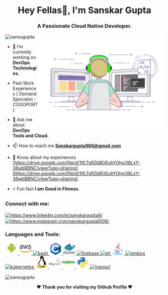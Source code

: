 <h1 align="center">Hey Fellas👋, I'm Sanskar Gupta</h1>
<h3 align="center">A Passionate Cloud Native Developer.</h3>
<img align="right" alt="Coding" width="400" src="https://raw.githubusercontent.com/devSouvik/devSouvik/master/gif3.gif">
<p align="left"> <img src="https://komarev.com/ghpvc/?username=sansugupta&label=Profile%20views&color=0e75b6&style=flat" alt="sansugupta" /> </p>

- 🔭 I’m currently working on **DevOps Technologies.**

- Past Work Experiences [ Demand Specialist - COGOPORT ]

- 💬 Ask me about **DevOps Tools and Cloud.**

- 📫 How to reach me **Sanskargupta966@gmail.com**

- 📄 Know about my experiences [https://drive.google.com/file/d/1IfLTsRZbBOEuhYOhyj38LxY-36wbBBNC/view?usp=sharing](https://drive.google.com/file/d/1IfLTsRZbBOEuhYOhyj38LxY-36wbBBNC/view?usp=sharing)

- ⚡ Fun fact **I am Good in Fitness.**

<h3 align="left">Connect with me:</h3>
<p align="left">
<a href="https://linkedin.com/in/https://www.linkedin.com/in/sanskargupta9/" target="blank"><img align="center" src="https://raw.githubusercontent.com/rahuldkjain/github-profile-readme-generator/master/src/images/icons/Social/linked-in-alt.svg" alt="https://www.linkedin.com/in/sanskargupta9/" height="30" width="40" /></a>
<a href="https://instagram.com/https://www.instagram.com/sanskargupta1006/" target="blank"><img align="center" src="https://raw.githubusercontent.com/rahuldkjain/github-profile-readme-generator/master/src/images/icons/Social/instagram.svg" alt="https://www.instagram.com/sanskargupta1006/" height="30" width="40" /></a>
</p>

<h3 align="left">Languages and Tools:</h3>
<p align="left"> <a href="https://developer.android.com" target="_blank" rel="noreferrer"> <img src="https://raw.githubusercontent.com/devicons/devicon/master/icons/android/android-original-wordmark.svg" alt="android" width="40" height="40"/> </a> <a href="https://aws.amazon.com" target="_blank" rel="noreferrer"> <img src="https://raw.githubusercontent.com/devicons/devicon/master/icons/amazonwebservices/amazonwebservices-original-wordmark.svg" alt="aws" width="40" height="40"/> </a> <a href="https://www.gnu.org/software/bash/" target="_blank" rel="noreferrer"> <img src="https://www.vectorlogo.zone/logos/gnu_bash/gnu_bash-icon.svg" alt="bash" width="40" height="40"/> </a> <a href="https://www.cprogramming.com/" target="_blank" rel="noreferrer"> <img src="https://raw.githubusercontent.com/devicons/devicon/master/icons/c/c-original.svg" alt="c" width="40" height="40"/> </a> <a href="https://www.docker.com/" target="_blank" rel="noreferrer"> <img src="https://raw.githubusercontent.com/devicons/devicon/master/icons/docker/docker-original-wordmark.svg" alt="docker" width="40" height="40"/> </a> <a href="https://firebase.google.com/" target="_blank" rel="noreferrer"> <img src="https://www.vectorlogo.zone/logos/firebase/firebase-icon.svg" alt="firebase" width="40" height="40"/> </a> <a href="https://git-scm.com/" target="_blank" rel="noreferrer"> <img src="https://www.vectorlogo.zone/logos/git-scm/git-scm-icon.svg" alt="git" width="40" height="40"/> </a> <a href="https://www.java.com" target="_blank" rel="noreferrer"> <img src="https://raw.githubusercontent.com/devicons/devicon/master/icons/java/java-original.svg" alt="java" width="40" height="40"/> </a> <a href="https://www.jenkins.io" target="_blank" rel="noreferrer"> <img src="https://www.vectorlogo.zone/logos/jenkins/jenkins-icon.svg" alt="jenkins" width="40" height="40"/> </a> <a href="https://kubernetes.io" target="_blank" rel="noreferrer"> <img src="https://www.vectorlogo.zone/logos/kubernetes/kubernetes-icon.svg" alt="kubernetes" width="40" height="40"/> </a> <a href="https://www.linux.org/" target="_blank" rel="noreferrer"> <img src="https://raw.githubusercontent.com/devicons/devicon/master/icons/linux/linux-original.svg" alt="linux" width="40" height="40"/> </a> <a href="https://www.mysql.com/" target="_blank" rel="noreferrer"> <img src="https://raw.githubusercontent.com/devicons/devicon/master/icons/mysql/mysql-original-wordmark.svg" alt="mysql" width="40" height="40"/> </a> <a href="https://www.nginx.com" target="_blank" rel="noreferrer"> <img src="https://raw.githubusercontent.com/devicons/devicon/master/icons/nginx/nginx-original.svg" alt="nginx" width="40" height="40"/> </a> <a href="https://www.python.org" target="_blank" rel="noreferrer"> <img src="https://raw.githubusercontent.com/devicons/devicon/master/icons/python/python-original.svg" alt="python" width="40" height="40"/> </a> <a href="https://travis-ci.org" target="_blank" rel="noreferrer"> <img src="https://www.vectorlogo.zone/logos/travis-ci/travis-ci-icon.svg" alt="travisci" width="40" height="40"/> </a> </p>

<p><img align="center" src="https://github-readme-stats.vercel.app/api/top-langs?username=sansugupta&show_icons=true&locale=en&layout=compact" alt="sansugupta" /></p>
</div>
<div align="center">
<b>❤️ Thank you for visiting my Github Profile ❤️</b>
</div>
